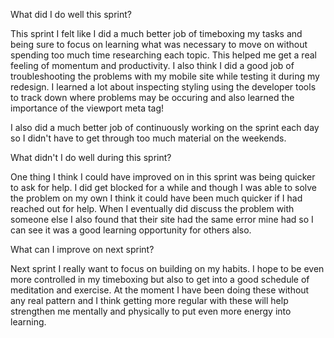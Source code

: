 What did I do well this sprint?

This sprint I felt like I did a much better job of timeboxing my tasks and being sure to focus on learning what was necessary to move on
without spending too much time researching each topic. This helped me get a real feeling of momentum and productivity. I also think I did
a good job of troubleshooting the problems with my mobile site while testing it during my redesign. I learned a lot about inspecting styling
using the developer tools to track down where problems may be occuring and also learned the importance of the viewport meta tag!

I also did a much better job of continuously working on the sprint each day so I didn't have to get through too much material on the weekends.

What didn't I do well during this sprint?

One thing I think I could have improved on in this sprint was being quicker to ask for help. I did get blocked for a while and though I was
able to solve the problem on my own I think it could have been much quicker if I had reached out for help. When I eventually did discuss the
problem with someone else I also found that their site had the same error mine had so I can see it was a good learning opportunity for others
also.

What can I improve on next sprint?

Next sprint I really want to focus on building on my habits. I hope to be even more controlled in my timeboxing but also to get into a good
schedule of meditation and exercise. At the moment I have been doing these without any real pattern and I think getting more regular with these
will help strengthen me mentally and physically to put even more energy into learning.